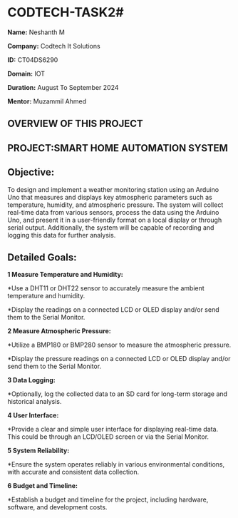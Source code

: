# CODTECH-TASK2#
**Name:** Neshanth M

**Company:** Codtech It Solutions

**ID:** CT04DS6290

**Domain:** IOT

**Duration:** August To September 2024

**Mentor:** Muzammil Ahmed


## OVERVIEW OF THIS PROJECT

## PROJECT:SMART HOME AUTOMATION SYSTEM

## Objective:
To design and implement a weather monitoring station using an Arduino Uno that measures and displays key atmospheric parameters such as temperature, humidity, and atmospheric pressure. The system will collect real-time data from various sensors, process the data using the Arduino Uno, and present it in a user-friendly format on a local display or through serial output. Additionally, the system will be capable of recording and logging this data for further analysis.

## Detailed Goals:


**1 Measure Temperature and Humidity:**

*Use a DHT11 or DHT22 sensor to accurately measure the ambient temperature and humidity.


*Display the readings on a connected LCD or OLED display and/or send them to the Serial Monitor.


**2 Measure Atmospheric Pressure:**

*Utilize a BMP180 or BMP280 sensor to measure the atmospheric pressure.


*Display the pressure readings on a connected LCD or OLED display and/or send them to the Serial Monitor.


**3 Data Logging:**

*Optionally, log the collected data to an SD card for long-term storage and historical analysis.


**4 User Interface:**

*Provide a clear and simple user interface for displaying real-time data. This could be through an LCD/OLED screen or via the Serial Monitor.


**5 System Reliability:**


*Ensure the system operates reliably in various environmental conditions, with accurate and consistent data collection.





**6 Budget and Timeline:** 


*Establish a budget and timeline for the project, including hardware, software, and development costs.

